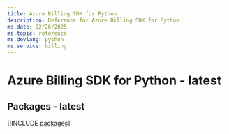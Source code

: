 ```yaml
---
title: Azure Billing SDK for Python
description: Reference for Azure Billing SDK for Python
ms.date: 02/26/2025
ms.topic: reference
ms.devlang: python
ms.service: billing
---
```

# Azure Billing SDK for Python - latest
## Packages - latest
[!INCLUDE [packages](billing-index.md)]